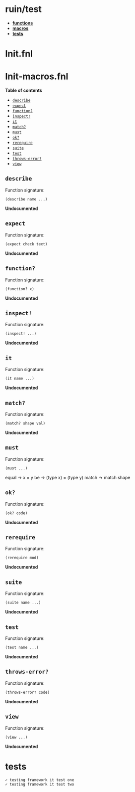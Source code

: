 # ruin/test

- **[functions](#initfnl)**
- **[macros](#init-macrosfnl)**
- **[tests](#tests)**
# Init.fnl



<!-- Generated with Fenneldoc v1.0.0
     https://gitlab.com/andreyorst/fenneldoc -->
# Init-macros.fnl

**Table of contents**

- [`describe`](#describe)
- [`expect`](#expect)
- [`function?`](#function)
- [`inspect!`](#inspect)
- [`it`](#it)
- [`match?`](#match)
- [`must`](#must)
- [`ok?`](#ok)
- [`rerequire`](#rerequire)
- [`suite`](#suite)
- [`test`](#test)
- [`throws-error?`](#throws-error)
- [`view`](#view)

## `describe`
Function signature:

```
(describe name ...)
```

**Undocumented**

## `expect`
Function signature:

```
(expect check text)
```

**Undocumented**

## `function?`
Function signature:

```
(function? x)
```

**Undocumented**

## `inspect!`
Function signature:

```
(inspect! ...)
```

**Undocumented**

## `it`
Function signature:

```
(it name ...)
```

**Undocumented**

## `match?`
Function signature:

```
(match? shape val)
```

**Undocumented**

## `must`
Function signature:

```
(must ...)
```

equal -> x = y
  be -> (type x) = (type y)
  match -> match shape

## `ok?`
Function signature:

```
(ok? code)
```

**Undocumented**

## `rerequire`
Function signature:

```
(rerequire mod)
```

**Undocumented**

## `suite`
Function signature:

```
(suite name ...)
```

**Undocumented**

## `test`
Function signature:

```
(test name ...)
```

**Undocumented**

## `throws-error?`
Function signature:

```
(throws-error? code)
```

**Undocumented**

## `view`
Function signature:

```
(view ...)
```

**Undocumented**


<!-- Generated with Fenneldoc v1.0.0
     https://gitlab.com/andreyorst/fenneldoc -->

# tests
```
✓ testing framework it test one
✓ testing framework it test two
```
